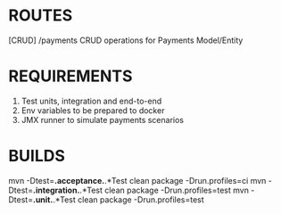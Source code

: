# ROUTES

[CRUD] /payments
CRUD operations for Payments Model/Entity

# REQUIREMENTS

1. Test units, integration and end-to-end
2. Env variables to be prepared to docker
3. JMX runner to simulate payments scenarios

# BUILDS

mvn -Dtest=**.acceptance.**.*Test clean package -Drun.profiles=ci
mvn -Dtest=**.integration.**.*Test clean package -Drun.profiles=test
mvn -Dtest=**.unit.**.*Test clean package -Drun.profiles=test